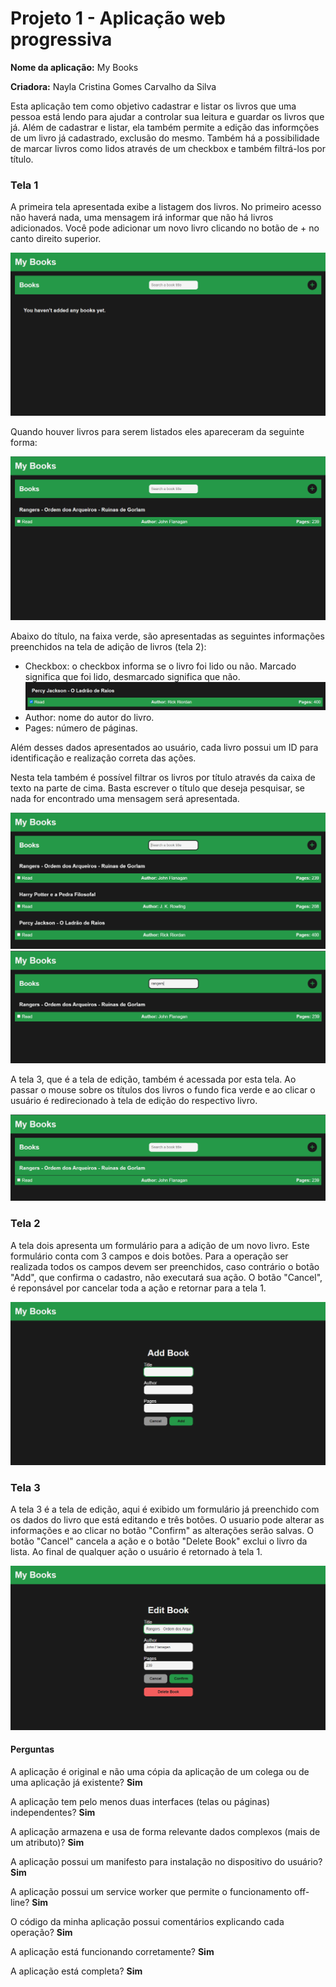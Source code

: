 # Projeto 1 - Aplicação web progressiva

**Nome da aplicação:** My Books

**Criadora:** Nayla Cristina Gomes Carvalho da Silva

Esta aplicação tem como objetivo cadastrar e listar os livros que uma pessoa está lendo para ajudar a controlar sua leitura e guardar os livros que já. Além de cadastrar e listar, ela também permite a edição das informções de um livro já cadastrado, exclusão do mesmo. Também há a possibilidade de marcar livros como lidos através de um checkbox e também filtrá-los por título.

### Tela 1

A primeira tela apresentada exibe a listagem dos livros. No primeiro acesso não haverá nada, uma mensagem irá informar que não há livros adicionados. Você pode adicionar um novo livro clicando no botão de + no canto direito superior.

![Tela 1](/images/tela1.png)

Quando houver livros para serem listados eles apareceram da seguinte forma:

![Tela 1](/images/tela1-listagem.png)

Abaixo do título, na faixa verde, são apresentadas as seguintes informações preenchidos na tela de adição de livros (tela 2):

- Checkbox: o checkbox informa se o livro foi lido ou não. Marcado significa que foi lido, desmarcado significa que não.
  ![Tela 1 - Livro lido](/images/tela1-livrolido.png)
- Author: nome do autor do livro.
- Pages: número de páginas.

Além desses dados apresentados ao usuário, cada livro possui um ID para identificação e realização correta das ações.

Nesta tela também é possível filtrar os livros por título através da caixa de texto na parte de cima. Basta escrever o título que deseja pesquisar, se nada for encontrado uma mensagem será apresentada.

![Tela 1 - Pesquisando](/images/tela1-search1.png)
![Tela 1 - Pesquisado](/images/tela1-search2.png)

A tela 3, que é a tela de edição, também é acessada por esta tela. Ao passar o mouse sobre os títulos dos livros o fundo fica verde e ao clicar o usuário é redirecionado à tela de edição do respectivo livro.

![Tela 1 - Acessando tela 3](/images/tela3-acesso.png)

### Tela 2

A tela dois apresenta um formulário para a adição de um novo livro. Este formulário conta com 3 campos e dois botões. Para a operação ser realizada todos os campos devem ser preenchidos, caso contrário o botão "Add", que confirma o cadastro, não executará sua ação. O botão "Cancel", é reponsável por cancelar toda a ação e retornar para a tela 1.

![Tela 2](/images/tela2.png)

### Tela 3

A tela 3 é a tela de edição, aqui é exibido um formulário já preenchido com os dados do livro que está editando e três botões. O usuario pode alterar as informações e ao clicar no botão "Confirm" as alterações serão salvas. O botão "Cancel" cancela a ação e o botão "Delete Book" exclui o livro da lista. Ao final de qualquer ação o usuário é retornado à tela 1.

![Tela 3](/images/tela3-edit.png)

#### Perguntas

A aplicação é original e não uma cópia da aplicação de um colega ou de uma aplicação já existente?
**Sim**

A aplicação tem pelo menos duas interfaces (telas ou páginas) independentes?
**Sim**

A aplicação armazena e usa de forma relevante dados complexos (mais de um atributo)?
**Sim**

A aplicação possui um manifesto para instalação no dispositivo do usuário?
**Sim**

A aplicação possui um service worker que permite o funcionamento off-line?
**Sim**

O código da minha aplicação possui comentários explicando cada operação?
**Sim**

A aplicação está funcionando corretamente?
**Sim**

A aplicação está completa?
**Sim**
